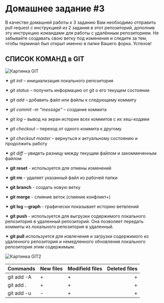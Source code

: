 # Домашнее задание #3

В качестве домашней работы к 3 заданию Вам необходимо отправить pull request с инструкцией из 2 задания в этот репозиторий, дополнив эту инструкцию командами для работы с удалённым репозиторием. Не забывайте создавать свою ветку под изменения и следите за тем, чтобы терминал был открыт именно в папке Вашего форка. Успехов!

## **СПИСОК КОМАНД в GIT**

![Картинка GIT](git.jpg)

✦ *git init* – инициализация локального репозитория

✦ *git status* – получить информацию от git о его текущем состоянии

✦ *git add* – добавить файл или файлы к следующему коммиту

✦ *git commit -m “message”* – создание коммита

✦ *git log* – вывод на экран истории всех коммитов с их хеш-кодами

✦ *git checkout* – переход от одного коммита к другому

✦ *git checkout master* – вернуться к актуальному состоянию и продолжить работу

✦ *git diff* – увидеть разницу между текущим файлом и закоммиченным файлом

✦ **git reset** - используется для отмены изменений

✦ **git rm** - удаляет указанный файл из рабочей папки

✦ **git branch** - создать новую ветку

✦ **git merge** - слияние веток (слияние конфликт+)

✦ **git log --graph** - графически показывает историю ветвлений

✦ **git push** - используется для выгрузки содержимого локального репозитория в удаленный репозиторий. Она позволяет передать коммиты из локального репозитория в удаленный.

✦ **git pull** используется для извлечения и загрузки содержимого из удаленного репозитория и немедленного обновления локального репозитория этим содержимым. 

![Картинка GIT2](git0.jpg)

|       Commands       |New files |Modifield files|Deleted files|
:----------------------|----------|---------------|-------------:
|git add -A            |    +     |       +       |      +      | 
|git add .             |    +     |       +       |      +      |
|git add -u            |    -     |       +       |      +      | 
